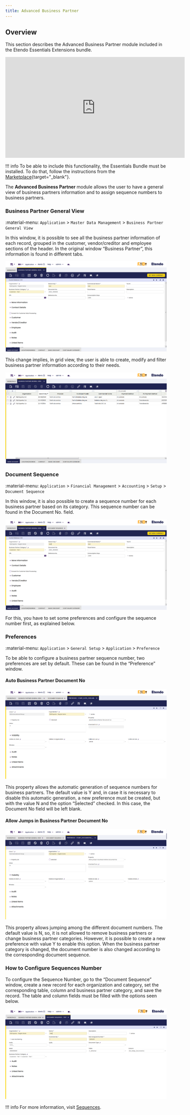 ```yaml
---
title: Advanced Business Partner
---
```

## Overview


This section describes the Advanced Business Partner module included in the Etendo Essentials Extensions bundle.

<iframe width="560" height="315" src="https://www.youtube.com/embed/sRvQCM8xZE0" title="YouTube video player" frameborder="0" allow="accelerometer; autoplay; clipboard-write; encrypted-media; gyroscope; picture-in-picture; web-share" allowfullscreen></iframe>

!!! info
    To be able to include this functionality, the Essentials Bundle must be installed. To do that, follow the instructions from the [Marketplace](https://marketplace.etendo.cloud/#/product-details?module=39AC2D9F72124AC7A1D0A3D005293C9E){target="\_blank"}.

The **Advanced Business Partner** module allows the user to have a general view of business partners information and to assign sequence numbers to business partners.

### Business Partner General View

:material-menu: `Application` > `Master Data Management` > `Business Partner General View`

In this window, it is possible to see all the business partner information of each record, grouped in the customer, vendor/creditor and employee sections of the header. In the original window “Business Partner”, this information is found in different tabs.

![image_3.png](../../../../../assets/legacy/image_3.png)

This change implies, in grid view, the user is able to create, modify and filter business partner information according to their needs.

![image_4.png](../../../../../assets/legacy/image_4.png)

### Document Sequence

:material-menu: `Application` > `Financial Management` > `Accounting` > `Setup` > `Document Sequence`

In this window, it is also possible to create a sequence number for each business partner based on its category. This sequence number can be found in the Document No. field.

![image_5.png](../../../../../assets/legacy/image_5.png)

For this, you have to set some preferences and configure the sequence number first, as explained below.

### Preferences

:material-menu: `Application` > `General Setup` > `Application` > `Preference`

To be able to configure a business partner sequence number, two preferences are set by default. These can be found in the “Preference” window.

#### Auto Business Partner Document No

![image_6.png](../../../../../assets/legacy/image_6.png)

This property allows the automatic generation of sequence numbers for business partners. The default value is Y and, in case it is necessary to disable this automatic generation, a new preference must be created, but with the value N and the option “Selected” checked. In this case, the Document No field will be left blank.

#### Allow Jumps in Business Partner Document No

![image_1.png](../../../../../assets/legacy/image_1.png)

This property allows jumping among the different document numbers. The default value is N, so, it is not allowed to remove business partners or change business partner categories. However, it is possible to create a new preference with value Y to enable this option. When the business partner category is changed, the document number is also changed according to the corresponding document sequence.

### How to Configure Sequences Number

To configure the Sequence Number, go to the “Document Sequence” window, create a new record for each organization and category, set the corresponding table, column and business partner category, and save the record. The table and column fields must be filled with the options seen below.

![image_2.png](../../../../../assets/legacy/image_2.png)

!!! info
    For more information, visit [Sequences](../../../../../developer-guide/etendo-classic/how-to-guides/how-to-use-advanced-sequences.md).